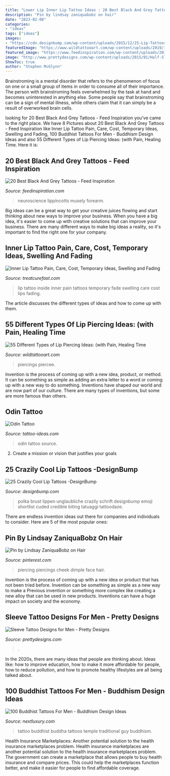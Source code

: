 ```yaml
---
title: "Lower Lip Inner Lip Tattoo Ideas : 20 Best Black And Grey Tattoos"
description: "Pin by lindsay zaniquabobz on hair"
date: "2023-02-08"
categories:
- "ideas"
tags: ["ideas"]
images:
- "https://cdn.designbump.com/wp-content/uploads/2015/12/25-Lip-Tattoos-inspiration-10.jpg"
featuredImage: "https://www.wildtattooart.com/wp-content/uploads/2019/11/Shark-Bites-piercing-1.jpg"
featured_image: "https://www.feedinspiration.com/wp-content/uploads/2016/03/Sleeve-Tattoo-Designs-For-Men-Black-And-Grey.jpg"
image: "http://www.prettydesigns.com/wp-content/uploads/2015/01/Half-Sleeve-Tattoo.jpg"
ShowToc: true
author: "Stephen McGlynn"
---
```



Brainstroming is a mental disorder that refers to the phenomenon of focus on one or a small group of items in order to consume all of their importance. The person with brainstroming feels overwhelmed by the task at hand and becomes uninterested in anything else. Some people say that brainstroming can be a sign of mental illness, while others claim that it can simply be a result of overworked brain cells.

	

		
looking for 20 Best Black And Grey Tattoos - Feed Inspiration you've came to the right place. We have 8 Pictures about 20 Best Black And Grey Tattoos - Feed Inspiration like Inner Lip Tattoo Pain, Care, Cost, Temporary Ideas, Swelling and Fading, 100 Buddhist Tattoos For Men - Buddhism Design Ideas and also 55 Different Types of Lip Piercing Ideas: (with Pain, Healing Time. Here it is:
		
    
## 20 Best Black And Grey Tattoos - Feed Inspiration

<img loading=lazy src="https://www.feedinspiration.com/wp-content/uploads/2016/03/Sleeve-Tattoo-Designs-For-Men-Black-And-Grey.jpg" onerror="this.onerror=null;this.src='https://tse1.mm.bing.net/th?id=OIP.BbAsWxPxMLVsOpzk_RQ7uQHaLH&amp;pid=15.1';" alt="20 Best Black And Grey Tattoos - Feed Inspiration">

_Source: feedinspiration.com_

>neuroscience lippincotts musely forearm. 

	

Big ideas can be a great way to get your creative juices flowing and start thinking about new ways to improve your business. When you have a big idea, it's easier to come up with creative solutions that can improve your business. There are many different ways to make big ideas a reality, so it's important to find the right one for your company.

    
## Inner Lip Tattoo Pain, Care, Cost, Temporary Ideas, Swelling And Fading

<img loading=lazy src="https://www.treatcurefast.com/wp-content/uploads/2016/08/Inner-lip-tattoo-ideas.jpg" onerror="this.onerror=null;this.src='https://tse2.mm.bing.net/th?id=OIP.WUMBJGkt-hTSItWkoThJzgHaFS&amp;pid=15.1';" alt="Inner Lip Tattoo Pain, Care, Cost, Temporary Ideas, Swelling and Fading">

_Source: treatcurefast.com_

>lip tattoo inside inner pain tattoos temporary fade swelling care cost lips fading. 

	

The article discusses the different types of ideas and how to come up with them.

    
## 55 Different Types Of Lip Piercing Ideas: (with Pain, Healing Time

<img loading=lazy src="https://www.wildtattooart.com/wp-content/uploads/2019/11/Shark-Bites-piercing-1.jpg" onerror="this.onerror=null;this.src='https://tse2.mm.bing.net/th?id=OIP.7Hpru2MoT0mLqaqjluKzywHaHa&amp;pid=15.1';" alt="55 Different Types of Lip Piercing Ideas: (with Pain, Healing Time">

_Source: wildtattooart.com_

>piercings piercee. 

	

Invention is the process of coming up with a new idea, product, or method. It can be something as simple as adding an extra letter to a word or coming up with a new way to do something. Inventions have shaped our world and are now part of our culture. There are many types of inventions, but some are more famous than others.

    
## Odin Tattoo

<img loading=lazy src="https://tattoo-ideas.com/wp-content/uploads/2014/01/Odin-Tattoo.jpg" onerror="this.onerror=null;this.src='https://tse1.mm.bing.net/th?id=OIP.xoikfV_U0RZwInRUCIqiOgHaOk&amp;pid=15.1';" alt="Odin Tattoo">

_Source: tattoo-ideas.com_

>odin tattoo source. 

	

2. Create a mission or vision that justifies your goals

    
## 25 Crazily Cool Lip Tattoos -DesignBump

<img loading=lazy src="https://cdn.designbump.com/wp-content/uploads/2015/12/25-Lip-Tattoos-inspiration-10.jpg" onerror="this.onerror=null;this.src='https://tse3.mm.bing.net/th?id=OIP.6cEXEj68t0YKcj7avtAWHQHaHa&amp;pid=15.1';" alt="25 Crazily Cool Lip Tattoos -DesignBump">

_Source: designbump.com_

>polka brust lippen unglaubliche crazily schrift designbump emoji shortlist cuded credible biting tatuaggi tattoodaze. 

	

There are endless invention ideas out there for companies and individuals to consider. Here are 5 of the most popular ones:

    
## Pin By Lindsay ZaniquaBobz On Hair

<img loading=lazy src="https://i.pinimg.com/736x/9a/5b/7b/9a5b7b6642564f5ad95c092ea8728767--cheek-piercings-dimple-piercing.jpg" onerror="this.onerror=null;this.src='https://tse2.mm.bing.net/th?id=OIP.jbHgdqBuQZRS34Q2FhWGOAHaLH&amp;pid=15.1';" alt="Pin by Lindsay ZaniquaBobz on Hair">

_Source: pinterest.com_

>piercing piercings cheek dimple face hair. 

	

Invention is the process of coming up with a new idea or product that has not been tried before. Invention can be something as simple as a new way to make a Previous invention or something more complex like creating a new alloy that can be used in new products. Inventions can have a huge impact on society and the economy.

    
## Sleeve Tattoo Designs For Men - Pretty Designs

<img loading=lazy src="http://www.prettydesigns.com/wp-content/uploads/2015/01/Half-Sleeve-Tattoo.jpg" onerror="this.onerror=null;this.src='https://tse2.mm.bing.net/th?id=OIP.RUoeXJCOWTjJ6Lz4dOgnswHaLH&amp;pid=15.1';" alt="Sleeve Tattoo Designs for Men - Pretty Designs">

_Source: prettydesigns.com_

>. 

	

In the 2020s, there are many ideas that people are thinking about. Ideas like: how to improve education, how to make it more affordable for people, how to reduce pollution, and how to promote healthy lifestyles are all being talked about.

    
## 100 Buddhist Tattoos For Men - Buddhism Design Ideas

<img loading=lazy src="http://nextluxury.com/wp-content/uploads/guy-with-traditional-dark-buddhist-tattoo-on-arms.jpg" onerror="this.onerror=null;this.src='https://tse1.mm.bing.net/th?id=OIP.tN-2wmnDsBB18mRiBG6GtQHaIO&amp;pid=15.1';" alt="100 Buddhist Tattoos For Men - Buddhism Design Ideas">

_Source: nextluxury.com_

>tattoo buddhist buddha tattoos temple traditional guy buddhism. 

	

Health Insurance Marketplaces: Another potential solution to the health insurance marketplaces problem.
Health insurance marketplaces are another potential solution to the health insurance marketplaces problem. The government can create a marketplace that allows people to buy health insurance and compare prices. This could help the marketplaces function better, and make it easier for people to find affordable coverage.

